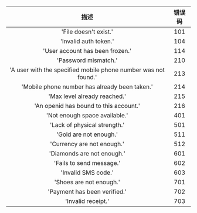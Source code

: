 |描述|错误码|
|:---:|:---:|
|'File doesn't exist.'|101|
|'Invalid auth token.'|104|
|'User account has been frozen.'|114|
|'Password mismatch.'|210|
|'A user with the specified mobile phone number was not found.'|213|
|'Mobile phone number has already been taken.'|214|
|'Max level already reached.'|215|
|'An openid has bound to this account.'|216|
|'Not enough space available.'|401|
|'Lack of physical strength.'|501|
|'Gold are not enough.'|511|
|'Currency are not enough.'|512|
|'Diamonds are not enough.'|601|
|'Fails to send message.'|602|
|'Invalid SMS code.'|603|
|'Shoes are not enough.'|701|
|'Payment has been verified.'|702|
|'Invalid receipt.'|703|
